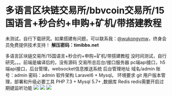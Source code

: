 # 多语言区块链交易所/bbvcoin交易所/15国语言+秒合约+申购+矿机/带搭建教程

未测试，自行下载研究。如果搭建有问题，可以联系我：[@wukongymw](http://t.me/wukongymw)，终身会员免费提供技术支持！
**解压密码：timibbs.net**

多语言区块链交易所/15国语言+秒合约+申购+矿机/带搭建教程
没时间测试，自行研究。。。前端是编译后的，没有源码
交易所总后台/接口服务器
pc端api接口，h5端api接口，后台管理，websocket信息推送系统
后台管理地址
域名/admin 账号：admin 密码：admin
软件架构
Laravel6 + Mysql。
环境要求
git 用户版本管理，部署和升级必要工具
PHP 7.3 +
Mysql 5.7+ ,数据库
Redis redis需要开启过期键监听功能
[![](https://wukongymw.com/wp-content/uploads/2023/09/1694260090-b014c4b0738d71a.jpg)](https://wukongymw.com/wp-content/uploads/2023/09/1694260090-b014c4b0738d71a.jpg)
[![](https://wukongymw.com/wp-content/uploads/2023/09/1694260089-190b9df19c12252.jpg)](https://wukongymw.com/wp-content/uploads/2023/09/1694260089-190b9df19c12252.jpg)
[![](https://wukongymw.com/wp-content/uploads/2023/09/1694260089-02f5922e5111030.jpg)](https://wukongymw.com/wp-content/uploads/2023/09/1694260089-02f5922e5111030.jpg)